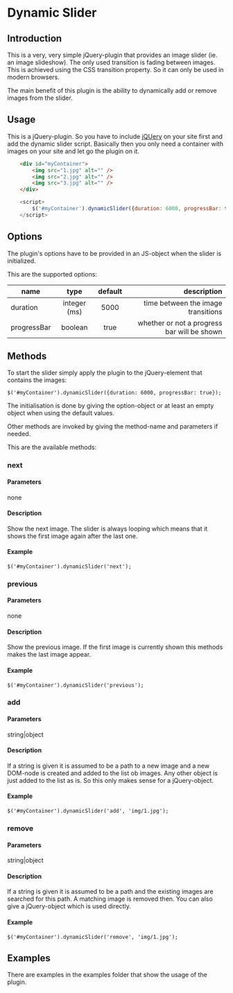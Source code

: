 Dynamic Slider
==============

Introduction
------------

This is a very, very simple jQuery-plugin that provides an image slider (ie. an image slideshow). The only used transition is fading between images. This is achieved using the CSS transition property. So it can only be used in modern browsers.

The main benefit of this plugin is the ability to dynamically add or remove images from the slider.

Usage
-----
This is a jQuery-plugin. So you have to include [jQUery](http://jquery.com/) on your site first and add the dynamic slider script.
Basically then you only need a container with images on your site and let go the plugin on it.

```html
    <div id="myContainer">
        <img src="1.jpg" alt="" />
        <img src="2.jpg" alt="" />
        <img src="3.jpg" alt="" />
    </div>
```

```javascript
    <script>
        $('#myContainer').dynamicSlider({duration: 6000, progressBar: true});
    </script>
```

Options
-------

The plugin's options have to be provided in an JS-object when the slider is initialized.

This are the supported options:

| name          | type          | default      | description                                 |
| ------------- |:-------------:|:------------:|--------------------------------------------:|
| duration      | integer (ms)  | 5000         | time between the image transitions          |
| progressBar   | boolean       | true         | whether or not a progress bar will be shown |


Methods
-------

To start the slider simply apply the plugin to the jQuery-element that contains the images:

    $('#myContainer').dynamicSlider({duration: 6000, progressBar: true});

The initialisation is done by giving the option-object or at least an empty object when using the default values.

Other methods are invoked by giving the method-name and parameters if needed.

This are the available methods:

### next

#### Parameters
none

#### Description
Show the next image. The slider is always looping which means that it shows the first image again after the last one.

#### Example

    $('#myContainer').dynamicSlider('next');


### previous

#### Parameters
none

#### Description
Show the previous image. If the first image is currently shown this methods makes the last image appear.

#### Example

    $('#myContainer').dynamicSlider('previous');


### add

#### Parameters
string|object

#### Description
If a string is given it is assumed to be a path to a new image and a new DOM-node is created and added to the list ob images.
Any other object is just added to the list as is. So this only makes sense for a jQuery-object.

#### Example

    $('#myContainer').dynamicSlider('add', 'img/1.jpg');


### remove    

#### Parameters
string|object

#### Description
If a string is given it is assumed to be a path and the existing images are searched for this path. A matching image is removed then.
You can also give a jQuery-object which is used directly.

#### Example

    $('#myContainer').dynamicSlider('remove', 'img/1.jpg');

Examples
--------

There are examples in the examples folder that show the usage of the plugin.
 

